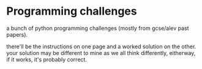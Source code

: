# Programming challenges
a bunch of python programming challenges (mostly from gcse/alev past papers).

there'll be the instructions on one page and a worked solution on the other. your solution may be different to mine as we all think differently, eitherway, if it works, it's probably correct. 

